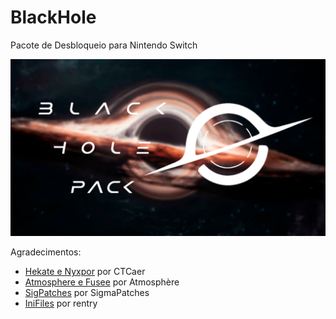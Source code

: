 # BlackHole
 Pacote de Desbloqueio para Nintendo Switch


<img src="images/bootlogo_pack.png" alt="BlackHole Pack Bootlogo">

Agradecimentos: <br>
 <ul>
  <li><a href="https://github.com/CTCaer/hekate">Hekate e Nyxpor</a> por CTCaer<br></li>
  <li><a href="https://github.com/Atmosphere-NX/Atmosphere">Atmosphere e Fusee</a> por Atmosphère<br></li>
  <li><a href="https://sigmapatches.su/">SigPatches</a> por SigmaPatches<br></li>
  <li><a href="https://rentry.co/EristaEmu">IniFiles</a> por rentry<br></li>
 </ul>
